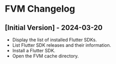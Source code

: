 # FVM Changelog

## [Initial Version] - 2024-03-20

- Display the list of installed Flutter SDKs.
- List Flutter SDK releases and their information.
- Install a Flutter SDK.
- Open the FVM cache directory.